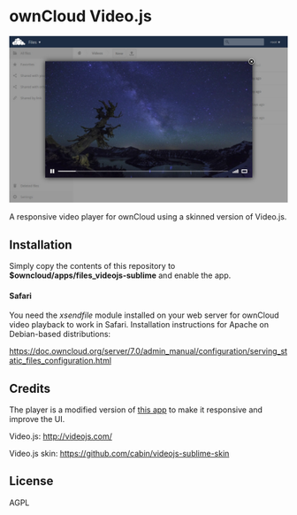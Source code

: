 # ownCloud Video.js
![](screenshot.jpg)

A responsive video player for ownCloud using a skinned version of Video.js.

## Installation
Simply copy the contents of this repository to **$owncloud/apps/files_videojs-sublime** and enable the app.

#### Safari
You need the *xsendfile* module installed on your web server for ownCloud video playback to work in Safari. Installation instructions for Apache on Debian-based distributions:

https://doc.owncloud.org/server/7.0/admin_manual/configuration/serving_static_files_configuration.html

## Credits
The player is a modified version of [this app](https://apps.owncloud.com/content/show.php/Video+Js?content=159670) to make it responsive and improve the UI.

Video.js: http://videojs.com/

Video.js skin: https://github.com/cabin/videojs-sublime-skin

## License
AGPL
